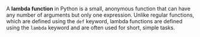
A **lambda function** in Python is a small, anonymous function that can have any number of arguments but only one expression. Unlike regular functions, which are defined using the `def` keyword, lambda functions are defined using the `lambda` keyword and are often used for short, simple tasks.
